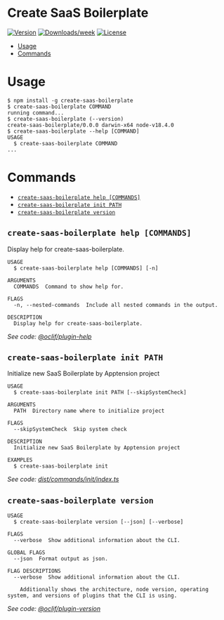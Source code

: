 Create SaaS Boilerplate
=================

[![Version](https://img.shields.io/npm/v/oclif-hello-world.svg?style=for-the-badge&logo=npm)](https://npmjs.org/package/oclif-hello-world)
[![Downloads/week](https://img.shields.io/npm/dw/oclif-hello-world.svg?style=for-the-badge)](https://npmjs.org/package/oclif-hello-world)
[![License](https://img.shields.io/npm/l/oclif-hello-world.svg?style=for-the-badge)](https://github.com/apptension/saas-boilerplate-cli/blob/master/package.json)

<!-- toc -->
* [Usage](#usage)
* [Commands](#commands)
<!-- tocstop -->
# Usage
<!-- usage -->
```sh-session
$ npm install -g create-saas-boilerplate
$ create-saas-boilerplate COMMAND
running command...
$ create-saas-boilerplate (--version)
create-saas-boilerplate/0.0.0 darwin-x64 node-v18.4.0
$ create-saas-boilerplate --help [COMMAND]
USAGE
  $ create-saas-boilerplate COMMAND
...
```
<!-- usagestop -->
# Commands
<!-- commands -->
* [`create-saas-boilerplate help [COMMANDS]`](#create-saas-boilerplate-help-commands)
* [`create-saas-boilerplate init PATH`](#create-saas-boilerplate-init-path)
* [`create-saas-boilerplate version`](#create-saas-boilerplate-version)

## `create-saas-boilerplate help [COMMANDS]`

Display help for create-saas-boilerplate.

```
USAGE
  $ create-saas-boilerplate help [COMMANDS] [-n]

ARGUMENTS
  COMMANDS  Command to show help for.

FLAGS
  -n, --nested-commands  Include all nested commands in the output.

DESCRIPTION
  Display help for create-saas-boilerplate.
```

_See code: [@oclif/plugin-help](https://github.com/oclif/plugin-help/blob/v5.2.7/src/commands/help.ts)_

## `create-saas-boilerplate init PATH`

Initialize new SaaS Boilerplate by Apptension project

```
USAGE
  $ create-saas-boilerplate init PATH [--skipSystemCheck]

ARGUMENTS
  PATH  Directory name where to initialize project

FLAGS
  --skipSystemCheck  Skip system check

DESCRIPTION
  Initialize new SaaS Boilerplate by Apptension project

EXAMPLES
  $ create-saas-boilerplate init
```

_See code: [dist/commands/init/index.ts](https://github.com/apptension/create-saas-boilerplate/blob/v0.0.0/dist/commands/init/index.ts)_

## `create-saas-boilerplate version`

```
USAGE
  $ create-saas-boilerplate version [--json] [--verbose]

FLAGS
  --verbose  Show additional information about the CLI.

GLOBAL FLAGS
  --json  Format output as json.

FLAG DESCRIPTIONS
  --verbose  Show additional information about the CLI.

    Additionally shows the architecture, node version, operating system, and versions of plugins that the CLI is using.
```

_See code: [@oclif/plugin-version](https://github.com/oclif/plugin-version/blob/v1.3.4/src/commands/version.ts)_
<!-- commandsstop -->

